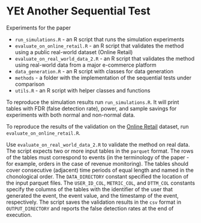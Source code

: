 # YEt Another Sequential Test
Experiments for the paper


- `run_simulations.R` - an R script that runs the simulation experiments
- `evaluate_on_online_retail.R` - an R script that validates the method using a public real-world dataset (Online Retail)
- `evaluate_on_real_world_data_2.R` - an R script that validates the method using real-world data from a major e-commerce platform 
- `data_generation.R` - an R script with classes for data generation
- `methods` - a folder with the implementation of the sequential tests under comparison
- `utils.R` - an R script with helper classes and functions

To reproduce the simulation results run `run_simulations.R`. It will print tables with FDR (false detection rate), power, and sample savings for experiments with both normal and non-normal data.

To reproduce the results of the validation on the [Online Retail](https://archive.ics.uci.edu/dataset/352/online+retail) dataset, run `evaluate_on_online_retail.R`.

Use `evaluate_on_real_world_data_2.R` to validate the method on real data. The script expects two or more input tables in the `parquet` format. The rows of the tables must correspond to events (in the terminology of the paper - for example, orders in the case of revenue monitoring). The tables should cover consecutive (adjacent) time periods of equal length and named in the chonological order. The `DATA_DIRECTORY` constant specified the location of the input parquet files. The `USER_ID_COL`, `METRIC_COL`, and `DTTM_COL` constants specify the columns of the tables with the identifier of the user that generated the event, the event value, and the timestamp of the event, respectively. The script saves the validation results in the `csv` format in `OUTPUT_DIRECTORY` and reports the false detection rates at the end of execution.